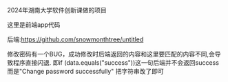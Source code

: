 2024年湖南大学软件创新课做的项目

这里是前端app代码

后端:https://github.com/snowmonthtree/untitled

修改密码有一个BUG，成功修改时后端返回的内容和这里要匹配的内容不同,会导致程序直接闪退.
即if (data.equals("success"))这一句后端并不会返回success而是"Change password successfully"
把字符串改了即可

